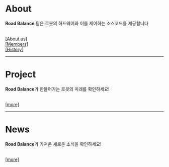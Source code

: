 

# About 

 
**Road Balance** 팀은 로봇의 하드웨어와 이를 제어하는 소스코드를 제공합니다


<br><a href="AboutUS.md" class="more">[About us]</a>
<br><a href="Members.md" class="more">[Members]</a>
<br><a href="History.md" class="more">[History]</a>


---
# Project


**Road Balance**가 만들어가는 로봇의 미래를 확인하세요!


<br><a href="project.md" class="more">[more]</a>


---
# News


**Road Balance**가 가져온 새로운 소식을 확인하세요!

<br><a href="News.md" class="more">[more]</a>




